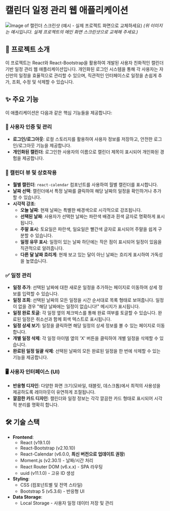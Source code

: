 # 캘린더 일정 관리 웹 애플리케이션

![Image of 캘린더 스크린샷 (예시 - 실제 프로젝트 화면으로 교체하세요)](https://github.com/your-username/your-repo/blob/main/screenshot.png?raw=true)
*(위 이미지는 예시입니다. 실제 프로젝트의 메인 화면 스크린샷으로 교체해 주세요.)*

## 📝 프로젝트 소개

이 프로젝트는 React와 React-Bootstrap을 활용하여 개발된 사용자 친화적인 캘린더 기반 일정 관리 웹 애플리케이션입니다. 개인화된 로그인 시스템을 통해 각 사용자는 자신만의 일정을 효율적으로 관리할 수 있으며, 직관적인 인터페이스로 일정을 손쉽게 추가, 조회, 수정 및 삭제할 수 있습니다.

## ✨ 주요 기능

이 애플리케이션은 다음과 같은 핵심 기능들을 제공합니다:

### 🔐 사용자 인증 및 관리
* **로그인/로그아웃**: 로컬 스토리지를 활용하여 사용자 정보를 저장하고, 안전한 로그인/로그아웃 기능을 제공합니다.
* **개인화된 캘린더**: 로그인한 사용자의 이름으로 캘린더 제목이 표시되어 개인화된 경험을 제공합니다.

### 📅 캘린더 뷰 및 상호작용
* **월별 캘린더**: `react-calendar` 컴포넌트를 사용하여 월별 캘린더를 표시합니다.
* **날짜 선택**: 캘린더에서 특정 날짜를 클릭하여 해당 날짜의 일정을 확인하거나 추가할 수 있습니다.
* **시각적 강조**:
    * **오늘 날짜**: 현재 날짜는 특별한 배경색으로 시각적으로 강조됩니다.
    * **선택된 날짜**: 사용자가 선택한 날짜는 파란색 배경과 흰색 글자로 명확하게 표시됩니다.
    * **주말 표시**: 토요일은 파란색, 일요일은 빨간색 글자로 표시되어 주말을 쉽게 구분할 수 있습니다.
    * **일정 유무 표시**: 일정이 있는 날짜 하단에는 작은 점이 표시되어 일정이 있음을 직관적으로 알려줍니다.
    * **다른 달 날짜 흐리게**: 현재 보고 있는 달이 아닌 날짜는 흐리게 표시하여 가독성을 높였습니다.

### ✅ 일정 관리
* **일정 추가**: 선택된 날짜에 대한 새로운 일정을 추가하는 페이지로 이동하여 상세 정보를 입력할 수 있습니다.
* **일정 조회**: 선택된 날짜의 모든 일정을 시간 순서대로 목록 형태로 보여줍니다. 일정이 없을 경우 "해당 날짜에는 일정이 없습니다!" 메시지가 표시됩니다.
* **일정 완료 토글**: 각 일정 옆의 체크박스를 통해 완료 여부를 토글할 수 있습니다. 완료된 일정은 취소선과 함께 회색 텍스트로 표시됩니다.
* **일정 상세 보기**: 일정을 클릭하면 해당 일정의 상세 정보를 볼 수 있는 페이지로 이동합니다.
* **개별 일정 삭제**: 각 일정 아이템 옆의 'X' 버튼을 클릭하여 개별 일정을 삭제할 수 있습니다.
* **완료된 일정 일괄 삭제**: 선택된 날짜의 모든 완료된 일정을 한 번에 삭제할 수 있는 기능을 제공합니다.

### 🖥️ 사용자 인터페이스 (UI)
* **반응형 디자인**: 다양한 화면 크기(모바일, 태블릿, 데스크톱)에서 최적의 사용성을 제공하도록 레이아웃이 유연하게 조절됩니다.
* **깔끔한 카드 디자인**: 캘린더와 일정 정보는 각각 깔끔한 카드 형태로 표시되어 시각적 분리를 명확히 합니다.

## 🛠️ 기술 스택

* **Frontend**:
    * React (v19.1.0)
    * React-Bootstrap (v2.10.10)
    * React-Calendar (v6.0.0, **최신 버전으로 업데이트 권장**)
    * Moment.js (v2.30.1) - 날짜/시간 처리
    * React Router DOM (v6.x.x) - SPA 라우팅
    * uuid (v11.1.0) - 고유 ID 생성
* **Styling**:
    * CSS (컴포넌트별 및 전역 스타일)
    * Bootstrap 5 (v5.3.6) - 반응형 UI
* **Data Storage**:
    * Local Storage - 사용자 일정 데이터 저장 및 관리
